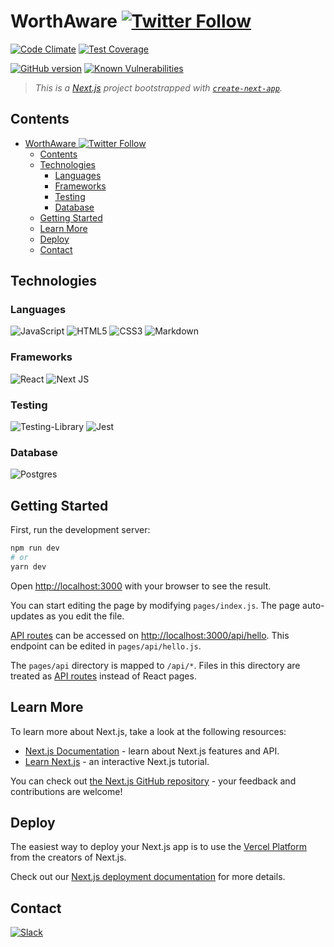 # WorthAware [![Twitter Follow](https://img.shields.io/twitter/follow/AwareWorth?label=Follow&style=social)](https://twitter.com/AwareWorth)

[![Code Climate](https://codeclimate.com/github/vowaid/vowaid-web-v2/badges/gpa.svg)](https://codeclimate.com/github/hollyos/worthaware-web)
[![Test Coverage](https://api.codeclimate.com/v1/badges/4bcc43a8e645e93a2aa5/test_coverage)](https://codeclimate.com/github/hollyos/worthaware-web/test_coverage)

[![GitHub version](https://badge.fury.io/gh/worthaware-web.svg)](https://badge.fury.io/gh/worthaware-web)
[![Known Vulnerabilities](https://snyk.io/test/github/dwyl/hapi-auth-jwt2/badge.svg?targetFile=package.json)](https://snyk.io/test/github/hollyos/worthaware-web?targetFile=package.json)

> _This is a [Next.js](https://nextjs.org/) project bootstrapped with [`create-next-app`](https://github.com/vercel/next.js/tree/canary/packages/create-next-app)._

## Contents
- [WorthAware ![Twitter Follow](https://twitter.com/AwareWorth)](#worthaware-)
  - [Contents](#contents)
  - [Technologies](#technologies)
    - [Languages](#languages)
    - [Frameworks](#frameworks)
    - [Testing](#testing)
    - [Database](#database)
  - [Getting Started](#getting-started)
  - [Learn More](#learn-more)
  - [Deploy](#deploy)
  - [Contact](#contact)

## Technologies

### Languages
<img alt="JavaScript" src="https://img.shields.io/badge/javascript%20-%23323330.svg?&style=for-the-badge&logo=javascript&logoColor=%23F7DF1E"/>
<img alt="HTML5" src="https://img.shields.io/badge/html5%20-%23E34F26.svg?&style=for-the-badge&logo=html5&logoColor=white"/>
<img alt="CSS3" src="https://img.shields.io/badge/css3%20-%231572B6.svg?&style=for-the-badge&logo=css3&logoColor=white"/>
<img alt="Markdown" src="https://img.shields.io/badge/markdown-%23000000.svg?&style=for-the-badge&logo=markdown&logoColor=white"/>

### Frameworks
<img alt="React" src="https://img.shields.io/badge/react%20-%2320232a.svg?&style=for-the-badge&logo=react&logoColor=%2361DAFB"/>
<img alt="Next JS" src="https://img.shields.io/badge/next%20js%20-%23000000.svg?&style=for-the-badge&logo=next.js&logoColor=white"/>

### Testing
<img alt="Testing-Library" src="https://img.shields.io/badge/-Testing%20Library-%23E33332?&style=for-the-badge&logo=testing-library&logoColor=white"/>
<img alt="Jest" src="https://img.shields.io/badge/-jest-%23C21325?&style=for-the-badge&logo=jest&logoColor=white"/>


### Database
<img alt="Postgres" src ="https://img.shields.io/badge/postgres-%23316192.svg?&style=for-the-badge&logo=postgresql&logoColor=white"/>

## Getting Started

First, run the development server:

```bash
npm run dev
# or
yarn dev
```

Open [http://localhost:3000](http://localhost:3000) with your browser to see the result.

You can start editing the page by modifying `pages/index.js`. The page auto-updates as you edit the file.

[API routes](https://nextjs.org/docs/api-routes/introduction) can be accessed on [http://localhost:3000/api/hello](http://localhost:3000/api/hello). This endpoint can be edited in `pages/api/hello.js`.

The `pages/api` directory is mapped to `/api/*`. Files in this directory are treated as [API routes](https://nextjs.org/docs/api-routes/introduction) instead of React pages.

## Learn More

To learn more about Next.js, take a look at the following resources:

- [Next.js Documentation](https://nextjs.org/docs) - learn about Next.js features and API.
- [Learn Next.js](https://nextjs.org/learn) - an interactive Next.js tutorial.

You can check out [the Next.js GitHub repository](https://github.com/vercel/next.js/) - your feedback and contributions are welcome!

## Deploy

The easiest way to deploy your Next.js app is to use the [Vercel Platform](https://vercel.com/new?utm_medium=default-template&filter=next.js&utm_source=create-next-app&utm_campaign=create-next-app-readme) from the creators of Next.js.

Check out our [Next.js deployment documentation](https://nextjs.org/docs/deployment) for more details.

## Contact

[<img alt="Slack" src="https://img.shields.io/badge/Slack-4A154B?style=for-the-badge&logo=slack&logoColor=white" />](https://worthaware.slack.com)
